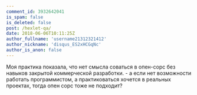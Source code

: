 ```yaml
---
comment_id: 3932642041
is_spam: false
is_deleted: false
post: /hexlet-qa/
date: 2018-06-06T10:11:25Z
author_fullname: 'username21312321412'
author_nickname: 'disqus_ES2xHCGqNc'
author_is_anon: false
---
```


<p>Моя практика показала, что нет смысла соваться в опен-сорс без навыков закрытой коммерческой разработки. - а если нет возможности работать программистом, а практиковаться хочется в реальных проектах, тогда опен сорс тоже не подходит?</p>
